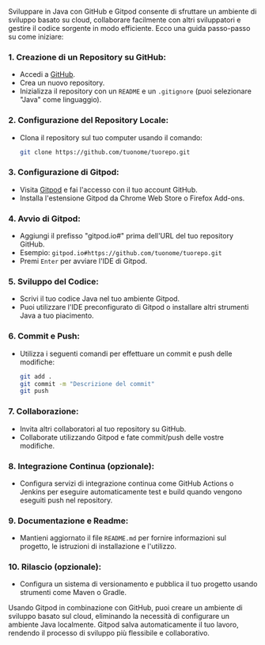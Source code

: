 Sviluppare in Java con GitHub e Gitpod consente di sfruttare un ambiente di sviluppo basato su cloud, collaborare facilmente con altri sviluppatori e gestire il codice sorgente in modo efficiente. Ecco una guida passo-passo su come iniziare:

### 1. **Creazione di un Repository su GitHub:**
   - Accedi a [GitHub](https://github.com/).
   - Crea un nuovo repository.
   - Inizializza il repository con un `README` e un `.gitignore` (puoi selezionare "Java" come linguaggio).

### 2. **Configurazione del Repository Locale:**
   - Clona il repository sul tuo computer usando il comando:
     ```bash
     git clone https://github.com/tuonome/tuorepo.git
     ```

### 3. **Configurazione di Gitpod:**
   - Visita [Gitpod](https://www.gitpod.io/) e fai l'accesso con il tuo account GitHub.
   - Installa l'estensione Gitpod da Chrome Web Store o Firefox Add-ons.

### 4. **Avvio di Gitpod:**
   - Aggiungi il prefisso "gitpod.io#" prima dell'URL del tuo repository GitHub.
   - Esempio: `gitpod.io#https://github.com/tuonome/tuorepo.git`
   - Premi `Enter` per avviare l'IDE di Gitpod.

### 5. **Sviluppo del Codice:**
   - Scrivi il tuo codice Java nel tuo ambiente Gitpod.
   - Puoi utilizzare l'IDE preconfigurato di Gitpod o installare altri strumenti Java a tuo piacimento.

### 6. **Commit e Push:**
   - Utilizza i seguenti comandi per effettuare un commit e push delle modifiche:
     ```bash
     git add .
     git commit -m "Descrizione del commit"
     git push
     ```

### 7. **Collaborazione:**
   - Invita altri collaboratori al tuo repository su GitHub.
   - Collaborate utilizzando Gitpod e fate commit/push delle vostre modifiche.

### 8. **Integrazione Continua (opzionale):**
   - Configura servizi di integrazione continua come GitHub Actions o Jenkins per eseguire automaticamente test e build quando vengono eseguiti push nel repository.

### 9. **Documentazione e Readme:**
   - Mantieni aggiornato il file `README.md` per fornire informazioni sul progetto, le istruzioni di installazione e l'utilizzo.

### 10. **Rilascio (opzionale):**
   - Configura un sistema di versionamento e pubblica il tuo progetto usando strumenti come Maven o Gradle.

Usando Gitpod in combinazione con GitHub, puoi creare un ambiente di sviluppo basato sul cloud, eliminando la necessità di configurare un ambiente Java localmente. Gitpod salva automaticamente il tuo lavoro, rendendo il processo di sviluppo più flessibile e collaborativo.